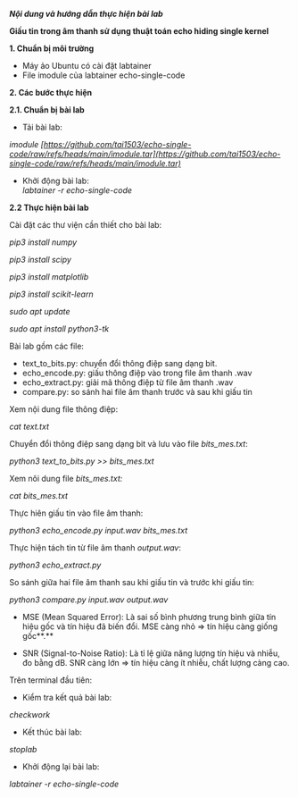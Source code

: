 ***Nội dung và hướng dẫn thực hiện bài lab***

**Giấu tin trong âm thanh sử dụng thuật toán echo hiding single kernel**

**1\. Chuẩn bị môi trường**

* Máy ảo Ubuntu có cài đặt labtainer  
* File imodule của labtainer echo-single-code

**2\. Các bước thực hiện**

**2.1. Chuẩn bị bài lab**

* Tải bài lab:

*imodule [https://github.com/tai1503/echo-single-code/raw/refs/heads/main/imodule.tar](https://github.com/tai1503/echo-single-code/raw/refs/heads/main/imodule.tar)*

* Khởi động bài lab:  
  *labtainer \-r echo-single-code*

**2.2 Thực hiện bài lab**

Cài đặt các thư viện cần thiết cho bài lab:

*pip3 install numpy*

*pip3 install scipy*

*pip3 install matplotlib*

*pip3 install scikit-learn*

*sudo apt update*

*sudo apt install python3-tk*

Bài lab gồm các file:

* text\_to\_bits.py: chuyển đổi thông điệp sang dạng bit.  
* echo\_encode.py: giấu thông điệp vào trong file âm thanh .wav  
* echo\_extract.py: giải mã thông điệp từ file âm thanh .wav  
* compare.py: so sánh hai file âm thanh trước và sau khi giấu tin

Xem nội dung file thông điệp:

*cat text.txt*

Chuyển đổi thông điệp sang dạng bit và lưu vào file *bits\_mes.txt*:

*python3 text\_to\_bits.py \>\> bits\_mes.txt*

Xem nôi dung file *bits\_mes.txt:*

*cat bits\_mes.txt*

Thực hiên giấu tin vào file âm thanh:

*python3 echo\_encode.py input.wav bits\_mes.txt*

Thực hiện tách tin từ file âm thanh *output.wav*:

*python3 echo\_extract.py*

So sánh giữa hai file âm thanh sau khi giấu tin và trước khi giấu tin:

*python3 compare.py input.wav output.wav*

* MSE (Mean Squared Error): Là sai số bình phương trung bình giữa tín hiệu gốc và tín hiệu đã biến đổi. MSE càng nhỏ ⇒ tín hiệu càng giống gốc**.**

* SNR (Signal-to-Noise Ratio): Là tỉ lệ giữa năng lượng tín hiệu và nhiễu, đo bằng dB. SNR càng lớn ⇒ tín hiệu càng ít nhiễu, chất lượng càng cao.

Trên terminal đầu tiên:

* Kiểm tra kết quả bài lab:

*checkwork*

* Kết thúc bài lab:

*stoplab*

* Khởi động lại bài lab:

*labtainer \-r echo-single-code*